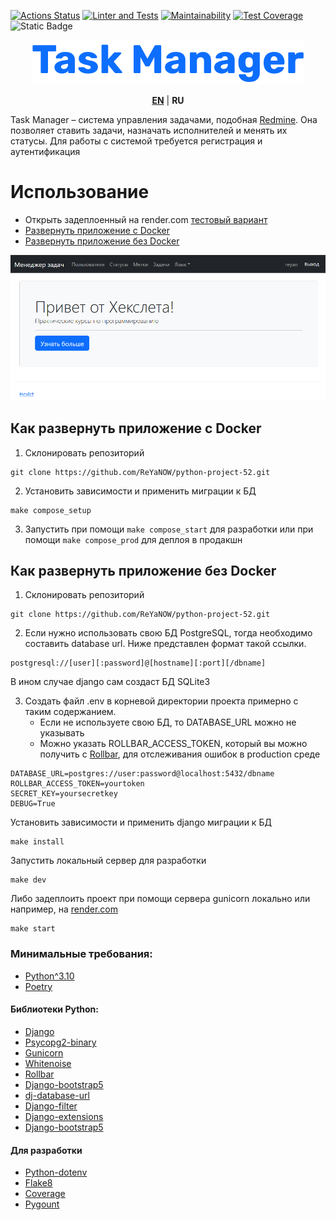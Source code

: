 [![Actions Status](https://github.com/ReYaNOW/python-project-52/actions/workflows/hexlet-check.yml/badge.svg)](https://github.com/ReYaNOW/python-project-52/actions)
[![Linter and Tests](https://github.com/ReYaNOW/python-project-52/actions/workflows/pyci.yml/badge.svg)](https://github.com/ReYaNOW/python-project-52/actions/workflows/pyci.yml) [
![Maintainability](https://api.codeclimate.com/v1/badges/f6133a440607757eed8c/maintainability)](https://codeclimate.com/github/ReYaNOW/python-project-52/maintainability)
[![Test Coverage](https://api.codeclimate.com/v1/badges/f6133a440607757eed8c/test_coverage)](https://codeclimate.com/github/ReYaNOW/python-project-52/test_coverage)
![Static Badge](https://img.shields.io/badge/Lines_of_Code-1.3k-blue)
<p align="center">
  <img src="https://github.com/ReYaNOW/ReYaNOW/blob/main/task_manager_logo_blue.png?raw=true" alt="image"/>
</p>
  
<p align="center"><a href="https://github.com/ReYaNOW/python-project-52/blob/main/README.md"><b>EN</b></a> | <b>RU</b></p>

Task Manager – система управления задачами,
подобная [Redmine](http://www.redmine.org/).
Она позволяет ставить задачи, назначать исполнителей и менять их статусы.
Для работы с системой требуется регистрация и аутентификация

# Использование


 - Открыть задеплоенный на render.com [тестовый вариант](https://task-manager-hexlet.onrender.com/)
 - [Развернуть приложение с Docker](#Как-развернуть-приложение-с-Docker)  
 - [Развернуть приложение без Docker](#Как-развернуть-приложение-без-Docker)

![demo image](https://github.com/ReYaNOW/ReYaNOW/blob/main/task_manager_preview.png?raw=true)

## Как развернуть приложение с Docker
1. Склонировать репозиторий

```
git clone https://github.com/ReYaNOW/python-project-52.git
```

2. Установить зависимости и применить миграции к БД
  
```
make compose_setup
```
3. Запустить при помощи ``make compose_start`` для разработки
или при помощи ``make compose_prod`` для деплоя в продакшн


## Как развернуть приложение без Docker
1. Склонировать репозиторий

```
git clone https://github.com/ReYaNOW/python-project-52.git
```

2. Если нужно использовать свою БД PostgreSQL, тогда необходимо составить
   database url.
   Ниже представлен формат такой ссылки.

```
postgresql://[user][:password]@[hostname][:port][/dbname]
```

В ином случае django сам создаст БД SQLite3

3. Создать файл .env в корневой директории проекта примерно c таким
   содержанием.
    - Если не используете свою БД, то DATABASE_URL можно не указывать
    - Можно указать ROLLBAR_ACCESS_TOKEN, который вы можно получить
      с [Rollbar](https://rollbar.com/), для отслеживания ошибок в production
      среде

```dotenv
DATABASE_URL=postgres://user:password@localhost:5432/dbname
ROLLBAR_ACCESS_TOKEN=yourtoken
SECRET_KEY=yoursecretkey
DEBUG=True
```  

Установить зависимости и применить django миграции к БД

```
make install
```

Запустить локальный сервер для разработки

```
make dev
```  

Либо задеплоить проект при помощи сервера gunicorn локально или например,
на [render.com](https://render.com/)

```
make start
```  

### Минимальные требования:

- [Python^3.10](https://www.python.org/)
- [Poetry](https://python-poetry.org/)

#### Библиотеки Python:

- [Django](https://pypi.org/project/Django/)
- [Psycopg2-binary](https://pypi.org/project/psycopg2-binary/)
- [Gunicorn](https://pypi.org/project/gunicorn/)
- [Whitenoise](https://pypi.org/project/whitenoise/)
- [Rollbar](https://pypi.org/project/rollbar/)
- [Django-bootstrap5](https://pypi.org/project/django-bootstrap5/)
- [dj-database-url](https://pypi.org/project/dj-database-url/)
- [Django-filter](https://pypi.org/project/django-filter/)
- [Django-extensions](https://pypi.org/project/django-extensions/)
- [Django-bootstrap5](https://pypi.org/project/django-bootstrap5/)

#### Для разработки

- [Python-dotenv](https://pypi.org/project/python-dotenv/)
- [Flake8](https://pypi.org/project/flake8/)
- [Coverage](https://pypi.org/project/coverage/)
- [Pygount](https://pypi.org/project/pygount/)

